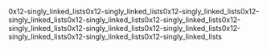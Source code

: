 0x12-singly_linked_lists0x12-singly_linked_lists0x12-singly_linked_lists0x12-singly_linked_lists0x12-singly_linked_lists0x12-singly_linked_lists0x12-singly_linked_lists0x12-singly_linked_lists0x12-singly_linked_lists0x12-singly_linked_lists0x12-singly_linked_lists0x12-singly_linked_lists
